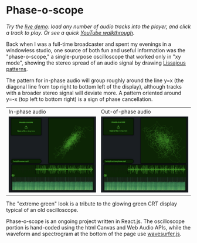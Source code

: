 # Phase-o-scope

*Try the [live demo](https://phase-o-scope.netlify.app): load any number of audio tracks into the player, and click a track to play. Or see a quick [YouTube walkthrough](https://youtu.be/Astgn6smLUE).*

Back when I was a full-time broadcaster and spent my evenings in a windowless studio, one source of both fun and useful information was the "phase-o-scope," a single-purpose oscilloscope that worked only in "xy mode", showing the stereo spread of an audio signal by drawing [Lissajous patterns](https://en.wikipedia.org/wiki/Lissajous_curve). 

The pattern for in-phase audio will group roughly around the line y=x (the diagonal line from top right to bottom left of the display), although tracks with a broader stereo signal will deviate more. A pattern oriented around y=-x (top left to bottom right) is a sign of phase cancellation.  
  
<table>
  <tr>
    <td>In-phase audio</td>
     <td>Out-of-phase audio</td>

  </tr>
  <tr>
    <td><img src="./src/assets/in-phase.png" width="300"></td>
    <td><img src="./src/assets/out-of-phase.png" width="300"></td>
  </tr>
 </table>


The "extreme green" look is a tribute to the glowing green CRT display typical of an old oscilloscope.

Phase-o-scope is an ongoing project written in React.js. The oscilloscope portion is hand-coded using the html Canvas and Web Audio APIs, while the waveform and spectrogram at the bottom of the page use [wavesurfer.js](https://wavesurfer-js.org). 
